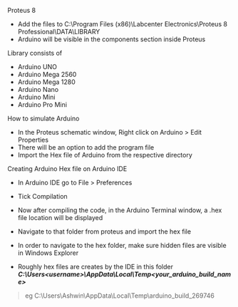 Proteus 8
* Add the files to C:\Program Files (x86)\Labcenter Electronics\Proteus 8 Professional\DATA\LIBRARY
* Arduino will be visible in the components section inside Proteus

Library consists of
- Arduino UNO
- Arduino Mega 2560
- Arduino Mega 1280
- Arduino Nano
- Arduino Mini
- Arduino Pro Mini

How to simulate Arduino
* In the Proteus schematic window, Right click on Arduino > Edit Properties
* There will be an option to add the program file
* Import the Hex file of Arduino from the respective directory

Creating Arduino Hex file on Arduino IDE
* In Arduino IDE go to File > Preferences
* Tick Compilation

* Now after compiling the code, in the Arduino Terminal window, a .hex file location will be displayed
* Navigate to that folder from proteus and import the hex file

* In order to navigate to the hex folder, make sure hidden files are visible in Windows Explorer
* Roughly hex files are creates by the IDE in this folder ***C:\Users\<username>\AppData\Local\Temp\<your_arduino_build_name>***
> eg C:\Users\Ashwin\AppData\Local\Temp\arduino_build_269746
